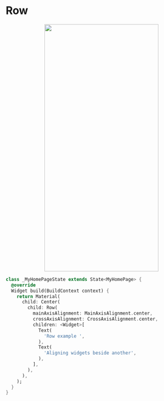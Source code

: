 # Row
<p align="center">
<img src="https://docs.google.com/uc?id=12hgX8qmZw6fHUxklxNDs_4xwvYgv4-qQ" height="649" width="300">
</p>

```dart
class _MyHomePageState extends State<MyHomePage> {
  @override
  Widget build(BuildContext context) {
    return Material(
      child: Center(
        child: Row(
          mainAxisAlignment: MainAxisAlignment.center,
          crossAxisAlignment: CrossAxisAlignment.center,
          children: <Widget>[
            Text(
              'Row example ',
            ),
            Text(
              'Aligning widgets beside another',
            ),
          ],
        ),
      ),
    );
  }
}
```
